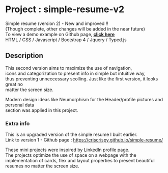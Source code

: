 # Project : simple-resume-v2
Simple resume (version 2) - New and improved !!\
(Though complete, other changes will be added in the near future)\
To view a demo example on Github page, **[click here](https://criscrispy.github.io/simple-resume-v2/)**\
HTML / CSS / Javascript / Bootstrap 4 / Jquery / Typed.js

## Description
This second version aims to maximize the use of navigation,\
icons and categorization to present info in simple but intuitive way, \
thus preventing unneccessary scolling. Just like the first version, it looks great no\
matter the screen size.

Modern design ideas like Neumorphism for the  Header/profile pictures and personal data \
section was applied in this project. 

### Extra info
This is an upgraded version of the simple resume I built earlier.\
Link to version 1 - Github page : https://criscrispy.github.io/simple-resume/ 

These mini projects were inspired by LinkedIn profile page.\
The projects optimize the use of space on a webpage with the implementation of cards,
flex and layout properties to present beautiful resumes no matter the screen size.

